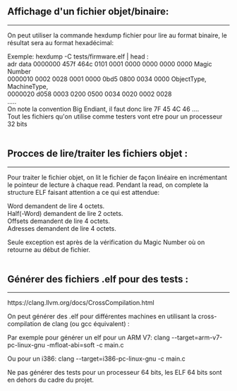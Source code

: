 ## 



## Affichage d'un fichier objet/binaire:
<hr>
On peut utiliser la commande hexdump fichier pour lire au format binaire, le résultat sera au format hexadécimal:

Exemple: hexdump -C tests/firmware.elf | head :  
adr     data
0000000 457f 464c 0101 0001 0000 0000 0000 0000 Magic Number  
0000010 0002 0028 0001 0000 0bd5 0800 0034 0000 ObjectType, MachineType,   
0000020 d058 0003 0200 0500 0034 0020 0002 0028  
.....  
On note la convention Big Endiant, il faut donc lire 7F 45 4C 46 ....   
Tout les fichiers qu'on utilise comme testers vont etre pour un processeur 32 bits
<br>
<br>
## Procces de lire/traiter les fichiers objet :  
<hr>
Pour traiter le fichier objet, on lit le fichier de façon linéaire en incrémentant le pointeur de lecture à chaque read.   
Pendant la read, on complete la structure ELF faisant attention a ce qui est attendue: 

Word demandent de lire 4 octets.  
Half(-Word) demandent de lire 2 octets.  
Offsets demandent de lire 4 octets.  
Adresses demandent de lire  4 octets.  

Seule exception est après de la vérification du Magic Number où on retourne au début de fichier.
<br>
<br>
## Générer des fichiers .elf pour des tests :
<hr>
https://clang.llvm.org/docs/CrossCompilation.html

On peut générer des .elf pour différentes machines en utilisant la cross-compilation de clang (ou gcc équivalent) :

Par exemple pour générer un elf pour un ARM V7:
clang --target=arm-v7-pc-linux-gnu -mfloat-abi=soft -c main.c

Ou pour un i386:
clang --target=i386-pc-linux-gnu -c main.c

Ne pas générer des tests pour un processeur 64 bits, les ELF 64 bits sont en dehors du cadre du projet.
